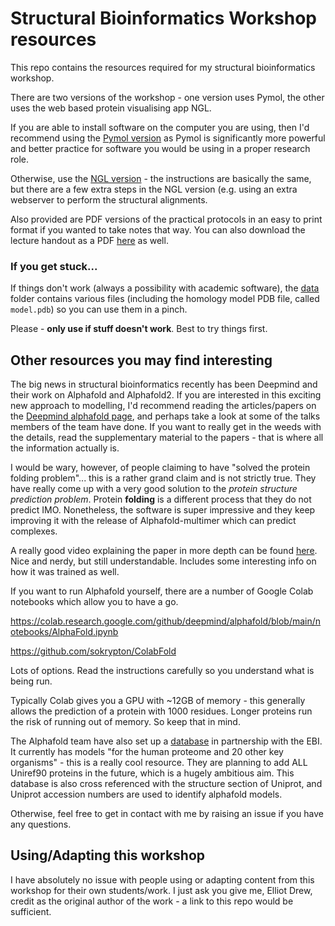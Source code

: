 # Structural Bioinformatics Workshop resources

This repo contains the resources required for my structural bioinformatics workshop.

There are two versions of the workshop - one version uses Pymol, the other uses the web based protein visualising app NGL.

If you are able to install software on the computer you are using, then I'd recommend using the [Pymol version](./workshop_pymol.md) as Pymol is significantly more powerful and better practice for software you would be using in a proper research role.

Otherwise, use the [NGL version](./workshop_ngl.md) - the instructions are basically the same, but there are a few extra steps in the NGL version (e.g. using an extra webserver to perform the structural alignments.

Also provided are PDF versions of the practical protocols in an easy to print format if you wanted to take notes that way. You can also download the lecture handout as a PDF [here](./Structural_Bioinformatics_Cranfield_2021.pdf) as well.

### If you get stuck...

If things don't work (always a possibility with academic software), the [data](./data) folder contains various files (including the homology model PDB file, called `model.pdb`) so you can use them in a pinch. 

Please - **only use if stuff doesn't work**. Best to try things first.

## Other resources you may find interesting

The big news in structural bioinformatics recently has been Deepmind and their work on Alphafold and Alphafold2. If you are interested in this exciting new approach to modelling, I'd recommend reading the articles/papers on the [Deepmind alphafold page](https://deepmind.com/research/case-studies/alphafold), and perhaps take a look at some of the talks members of the team have done. If you want to really get in the weeds with the details, read the supplementary material to the papers - that is where all the information actually is.

I would be wary, however, of people claiming to have "solved the protein folding problem"... this is a rather grand claim and is not strictly true. They have really come up with a very good solution to the *protein structure prediction problem*. Protein **folding** is a different process that they do not predict IMO. Nonetheless, the software is super impressive and they keep improving it with the release of Alphafold-multimer which can predict complexes.

A really good video explaining the paper in more depth can be found [here](https://www.youtube.com/watch?v=nGVFbPKrRWQ&t=892s). Nice and nerdy, but still understandable. Includes some interesting info on how it was trained as well.

If you want to run Alphafold yourself, there are a number of Google Colab notebooks which allow you to have a go. 

https://colab.research.google.com/github/deepmind/alphafold/blob/main/notebooks/AlphaFold.ipynb

https://github.com/sokrypton/ColabFold

Lots of options. Read the instructions carefully so you understand what is being run.

Typically Colab gives you a GPU with ~12GB of memory - this generally allows the prediction of a protein with 1000 residues. Longer proteins run the risk of running out of memory. So keep that in mind.

The Alphafold team have also set up a [database](https://alphafold.ebi.ac.uk/) in partnership with the EBI. It currently has models "for the human proteome and 20 other key organisms" - this is a really cool resource. They are planning to add ALL Uniref90 proteins in the future, which is a hugely ambitious aim. This database is also cross referenced with the structure section of Uniprot, and Uniprot accession numbers are used to identify alphafold models.

Otherwise, feel free to get in contact with me by raising an issue if you have any questions.

## Using/Adapting this workshop

I have absolutely no issue with people using or adapting content from this workshop for their own students/work. I just ask you give me, Elliot Drew, credit as the original author of the work - a link to this repo would be sufficient.
